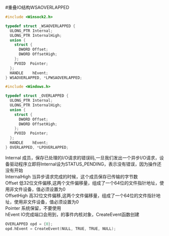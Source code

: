 #重叠IO结构WSAOVERLAPPED
```cpp
#include <Winsock2.h>

typedef struct _WSAOVERLAPPED {
  ULONG_PTR Internal;
  ULONG_PTR InternalHigh;
  union {
    struct {
      DWORD Offset;
      DWORD OffsetHigh;
    };
    PVOID  Pointer;
  };
  HANDLE    hEvent;
} WSAOVERLAPPED, *LPWSAOVERLAPPED;
```
```cpp
#include <Windows.h>

typedef struct _OVERLAPPED {
  ULONG_PTR Internal;
  ULONG_PTR InternalHigh;
  union {
    struct {
      DWORD Offset;
      DWORD OffsetHigh;
    };
    PVOID  Pointer;
  };
  HANDLE    hEvent;
} OVERLAPPED, *LPOVERLAPPED;
```
Internal 成员，保存已处理的I/O请求的错误码,一旦我们发出一个异步I/O请求，设备驱动程序立即将Internal设为STATUS_PENDING，表示没有错误，因为操作还没有开始             
InternalHigh 当异步请求完成的时候，这个成员保存已传输的字节数          
Offset 低32位文件偏移,这两个文件偏移量，组成了一个64位的文件指针地址，使用非文件设备，值必须设置为0          
OffsetHigh 高32位文件偏移,这两个文件偏移量，组成了一个64位的文件指针地址，使用非文件设备，值必须设置为0          
Pointer 系统保留，不要使用         
hEvent IO完成端口会用到，的事件内核对象，CreateEvent函数创建                        
```cpp
OVERLAPPED opd = {0};
opd.hEvent = CreateEvent(NULL, TRUE, TRUE, NULL);
```

